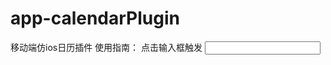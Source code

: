 # app-calendarPlugin
移动端仿ios日历插件
使用指南：
点击输入框触发
<input id="demo1">
<script>
    var calendar = new datePicker();
    calendar.init({
        'trigger': '#demo1', /*按钮选择器，用于触发弹出插件*/
        'type': 'date',/*模式：date日期；datetime日期时间；time时间；ym年月；*/
        'minDate':'1900-1-1',/*最小日期*/
        'maxDate':'2100-12-31',/*最大日期*/
        'onSubmit':function(){/*确认时触发事件*/
            var theSelectData=calendar.value;
        },
        'onClose':function(){/*取消时触发事件*/
        }
    });

</script>
